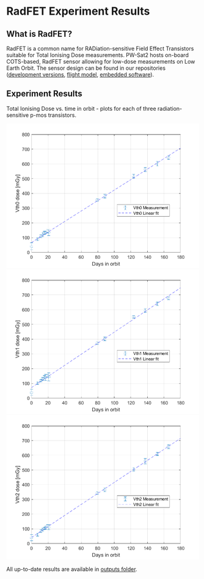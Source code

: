 # RadFET Experiment Results

## What is RadFET?

RadFET is a common name for RADiation-sensitive Field Effect Transistors suitable for Total Ionising Dose measurements.
PW-Sat2 hosts on-board COTS-based, RadFET sensor allowing for low-dose measurements on Low Earth Orbit.
The sensor design can be found in our repositories ([development versions](https://github.com/PW-Sat2/hardware/tree/master/RadFET-EM), [flight model](https://github.com/PW-Sat2/hardware/tree/master/PLD/schematics_pcb/PFM_2.02), [embedded software](https://github.com/PW-Sat2/avr/tree/master/PLD)).

## Experiment Results

Total Ionising Dose vs. time in orbit - plots for each of three radiation-sensitive p-mos transistors.

![pmos0](outputs/Vth0%20dose%20vs.%20time%20in%20orbit.png)
![pmos1](outputs/Vth1%20dose%20vs.%20time%20in%20orbit.png)
![pmos2](outputs/Vth2%20dose%20vs.%20time%20in%20orbit.png)

All up-to-date results are available in [outputs folder](outputs).
